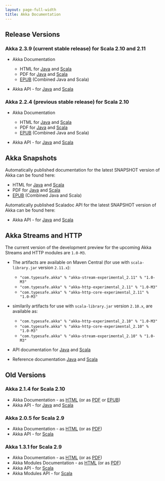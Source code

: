 ```yaml
---
layout: page-full-width
title: Akka Documentation
---
```


## Release Versions

### Akka 2.3.9 (current stable release) for Scala 2.10 and 2.11

* Akka Documentation

  * HTML for [Java](http://doc.akka.io/docs/akka/2.3.9/java.html) and [Scala](http://doc.akka.io/docs/akka/2.3.9/scala.html)
  * PDF for [Java](http://doc.akka.io/docs/akka/2.3.9/AkkaJava.pdf) and [Scala](http://doc.akka.io/docs/akka/2.3.9/AkkaScala.pdf)
  * [EPUB](http://doc.akka.io/docs/akka/2.3.9/Akka.epub) (Combined Java and Scala)

* Akka API - for [Java](http://doc.akka.io/japi/akka/2.3.9/) and [Scala](http://doc.akka.io/api/akka/2.3.9/)

### Akka 2.2.4 (previous stable release) for Scala 2.10

* Akka Documentation

  * HTML for [Java](http://doc.akka.io/docs/akka/2.2.4/java.html) and [Scala](http://doc.akka.io/docs/akka/2.2.4/scala.html)
  * PDF for [Java](http://doc.akka.io/docs/akka/2.2.4/AkkaJava.pdf) and [Scala](http://doc.akka.io/docs/akka/2.2.4/AkkaScala.pdf)
  * [EPUB](http://doc.akka.io/docs/akka/2.2.4/Akka.epub) (Combined Java and Scala)

* Akka API - for [Java](http://doc.akka.io/japi/akka/2.2.4/) and [Scala](http://doc.akka.io/api/akka/2.2.4/)

## Akka Snapshots

Automatically published documentation for the latest SNAPSHOT version of Akka can be found here:

* HTML for [Java](http://doc.akka.io/docs/akka/snapshot/java.html) and [Scala](http://doc.akka.io/docs/akka/snapshot/scala.html)
* PDF for [Java](http://doc.akka.io/docs/akka/snapshot/AkkaJava.pdf) and [Scala](http://doc.akka.io/docs/akka/snapshot/AkkaScala.pdf)
* [EPUB](http://doc.akka.io/docs/akka/snapshot/Akka.epub) (Combined Java and Scala)

Automatically published Scaladoc API for the latest SNAPSHOT version of Akka can be found here:

* Akka API - for [Java](http://doc.akka.io/japi/akka/snapshot/) and [Scala](http://doc.akka.io/api/akka/snapshot/)

## Akka Streams and HTTP

The current version of the development preview for the upcoming Akka Streams and HTTP modules are `1.0-M3`.

* The artifacts are available on Maven Central (for use with `scala-library.jar` version `2.11.x`):
  * `"com.typesafe.akka" % "akka-stream-experimental_2.11" % "1.0-M3"`
  * `"com.typesafe.akka" % "akka-http-experimental_2.11" % "1.0-M3"`
  * `"com.typesafe.akka" % "akka-http-core-experimental_2.11" % "1.0-M3"`

* similarily artifacts for use with `scala-library.jar` version `2.10.x`, are available as:
  * `"com.typesafe.akka" % "akka-http-experimental_2.10" % "1.0-M3"`
  * `"com.typesafe.akka" % "akka-http-core-experimental_2.10" % "1.0-M3"`
  * `"com.typesafe.akka" % "akka-stream-experimental_2.10" % "1.0-M3"`

* API documentation for [Java](http://doc.akka.io/japi/akka-stream-and-http-experimental/1.0-M3/) and [Scala](http://doc.akka.io/api/akka-stream-and-http-experimental/1.0-M3/)

* Reference documentation [Java](http://doc.akka.io/docs/akka-stream-and-http-experimental/1.0-M3/java.html) and [Scala](http://doc.akka.io/docs/akka-stream-and-http-experimental/1.0-M3/scala.html)

## Old Versions

### Akka 2.1.4 for Scala 2.10

* Akka Documentation - as [HTML](http://doc.akka.io/docs/akka/2.1.4) (or as [PDF](http://doc.akka.io/docs/akka/2.1.4/Akka.pdf) or [EPUB](http://doc.akka.io/docs/akka/2.1.4/Akka.epub))
* Akka API - for [Java](http://doc.akka.io/japi/akka/2.1.4/) and [Scala](http://doc.akka.io/api/akka/2.1.4/)

### Akka 2.0.5 for Scala 2.9

* Akka Documentation - as [HTML](http://doc.akka.io/docs/akka/2.0.5) (or as [PDF](http://doc.akka.io/docs/akka/2.0.5/Akka.pdf))
* Akka API - for [Scala](http://doc.akka.io/api/akka/2.0.5)


### Akka 1.3.1 for Scala 2.9

* Akka Documentation - as [HTML](http://doc.akka.io/docs/akka/1.3.1) (or as [PDF](http://doc.akka.io/docs/akka/1.3.1/Akka.pdf))
* Akka Modules Documentation - as [HTML](http://doc.akka.io/docs/akka-modules/1.3.1) (or as [PDF](http://doc.akka.io/docs/akka-modules/1.3.1/AkkaModules.pdf))
* Akka API - for [Scala](http://doc.akka.io/api/akka/1.3.1)
* Akka Modules API - for [Scala](http://doc.akka.io/api/akka-modules/1.3.1)

